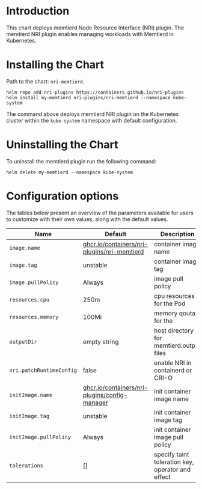 # Introduction

This chart deploys memtierd Node Resource Interface (NRI) plugin. The memtierd NRI plugin enables
managing workloads with Memtierd in Kubernetes.

# Installing the Chart

Path to the chart: `nri-memtierd`.

```
helm repo add nri-plugins https://containers.github.io/nri-plugins
helm install my-memtierd nri-plugins/nri-memtierd --namespace kube-system
```

The command above deploys memtierd NRI plugin on the Kubernetes cluster within the
`kube-system` namespace with default configuration. 

# Uninstalling the Chart

To uninstall the memtierd plugin run the following command:

```
helm delete my-memtierd --namespace kube-system
```

# Configuration options

The tables below present an overview of the parameters available for users to customize with their own values,
along with the default values.

| Name                     | Default                                                                                                                       | Description                                          |
| ------------------------ | ----------------------------------------------------------------------------------------------------------------------------- | ---------------------------------------------------- |
| `image.name`             | [ghcr.io/containers/nri-plugins/nri-memtierd](ghcr.io/containers/nri-plugins/nri-memtierd)                                    | container image name                                 |
| `image.tag`              | unstable                                                                                                                      | container image tag                                  |
| `image.pullPolicy`       | Always                                                                                                                        | image pull policy                                    |
| `resources.cpu`          | 250m                                                                                                                          | cpu resources for the Pod                            |
| `resources.memory`       | 100Mi                                                                                                                         | memory qouta for the                                 |
| `outputDir`              | empty string                                                                                                                  | host directory for memtierd.output files             |
| `nri.patchRuntimeConfig` | false                                                                                                                         | enable NRI in containerd or CRI-O                    |
| `initImage.name`         | [ghcr.io/containers/nri-plugins/config-manager](ghcr.io/containers/nri-plugins/config-manager)                                | init container image name                            |
| `initImage.tag`          | unstable                                                                                                                      | init container image tag                             |
| `initImage.pullPolicy`   | Always                                                                                                                        | init container image pull policy                     |
| `tolerations`            | []                                                                                                                            | specify taint toleration key, operator and effect    |
